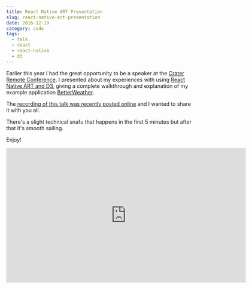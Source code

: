 ```yaml
---
title: React Native ART Presentation
slug: react-native-art-presentation
date: 2016-12-19
category: code
tags:
  - talk
  - react
  - react-native
  - d3
---
```


Earlier this year I had the great opportunity to be a speaker at the [Crater Remote Conference](https://conf.crater.io/). I presented about my experiences with using [React Native ART and D3](/blog/react-native-art-and-d3/), giving a complete walkthrough and explanation of my example application [BetterWeather](https://github.com/hswolff/BetterWeather).

The [recording of this talk was recently posted online](https://www.youtube.com/watch?v=gEHyyd9RU3s) and I wanted to share it with you all.

There's a slight technical snafu that happens in the first 5 minutes but after that it's smooth sailing.

Enjoy!

<iframe width="640" height="360" src="https://www.youtube.com/embed/gEHyyd9RU3s?rel=0" frameborder="0" allowfullscreen></iframe>
